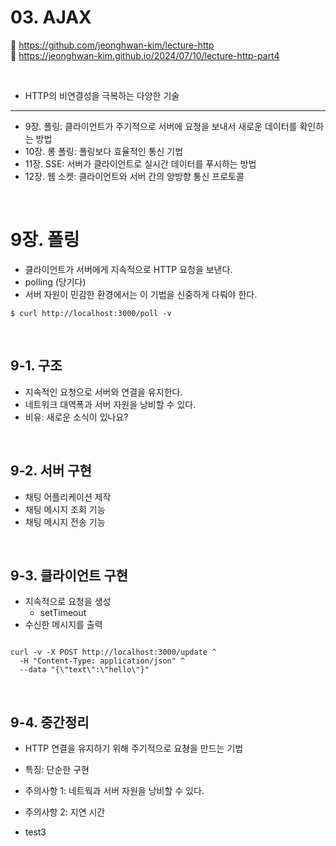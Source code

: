 # 03. AJAX

🔗 https://github.com/jeonghwan-kim/lecture-http  
🔗 https://jeonghwan-kim.github.io/2024/07/10/lecture-http-part4

<br>

- HTTP의 비연결성을 극복하는 다양한 기술

<hr>

- 9장. 폴링: 클라이언트가 주기적으로 서버에 요청을 보내서 새로운 데이터를 확인하는 방법
- 10장. 롱 폴링: 폴링보다 효율적인 통신 기법
- 11장. SSE: 서버가 클라이언트로 실시간 데이터를 푸시하는 방법
- 12장. 웹 소켓: 클라이언트와 서버 간의 양방향 통신 프로토콜

<br>

# 9장. 폴링

- 클라이언트가 서버에게 지속적으로 HTTP 요청을 보낸다.
- polling (당기다)
- 서버 자원이 민감한 환경에서는 이 기법을 신중하게 다뤄야 한다.

```shell
$ curl http://localhost:3000/poll -v
```

<br>

## 9-1. 구조

- 지속적인 요청으로 서버와 연결을 유지한다.
- 네트워크 대역폭과 서버 자원을 낭비할 수 있다.
- 비유: 새로운 소식이 있나요?

<br>

## 9-2. 서버 구현

- 채팅 어플리케이션 제작
- 채팅 메시지 조회 기능
- 채팅 메시지 전송 기능

<br>

## 9-3. 클라이언트 구현

- 지속적으로 요청을 생성
  - setTimeout
- 수신한 메시지를 출력

```shell

curl -v -X POST http://localhost:3000/update ^
  -H "Content-Type: application/json" ^
  --data "{\"text\":\"hello\"}"

```

<br>

## 9-4. 중간정리

- HTTP 연결을 유지하기 위해 주기적으로 요쳥을 만드는 기법
- 특징: 단순한 구현
- 주의사항 1: 네트웍과 서버 자원을 낭비할 수 있다.
- 주의사항 2: 지연 시간

- test3

